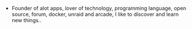 - Founder of alot apps, lover of technology, programming language, open source, forum, docker, unraid and arcade, I like to discover and learn new things..
  <br>

























































































































































































































